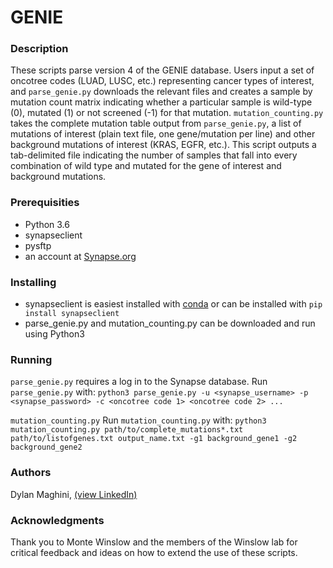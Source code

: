 # GENIE

### Description
These scripts parse version 4 of the GENIE database. Users input a set of oncotree codes (LUAD, LUSC, etc.) representing cancer types of interest, and `parse_genie.py` downloads the relevant files and creates a sample by mutation count matrix indicating whether a particular sample is wild-type (0), mutated (1) or not screened (-1) for that mutation. `mutation_counting.py` takes the complete mutation table output from `parse_genie.py`, a list of mutations of interest (plain text file, one gene/mutation per line) and other background mutations of interest (KRAS, EGFR, etc.). This script outputs a tab-delimited file indicating the number of samples that fall into every combination of wild type and mutated for the gene of interest and background mutations. 

### Prerequisities
* Python 3.6
* synapseclient
* pysftp
* an account at [Synapse.org](https://www.synapse.org/)

### Installing
* synapseclient is easiest installed with [conda](https://anaconda.org/bioconda/synapseclient) or can be installed with `pip install synapseclient`
* parse_genie.py and mutation_counting.py can be downloaded and run using Python3

### Running

`parse_genie.py` requires a log in to the Synapse database. 
Run `parse_genie.py` with:
`python3 parse_genie.py -u <synapse_username> -p <synapse_password> -c <oncotree code 1> <oncotree code 2> ...`

`mutation_counting.py` 
Run `mutation_counting.py` with:
`python3 mutation_counting.py path/to/complete_mutations*.txt path/to/listofgenes.txt output_name.txt -g1 background_gene1 -g2 background_gene2`

### Authors
Dylan Maghini, [(view LinkedIn)](https://www.linkedin.com/in/dylan-maghini-110139101/)

### Acknowledgments

Thank you to Monte Winslow and the members of the Winslow lab for critical feedback and ideas on how to extend the use of these scripts. 
